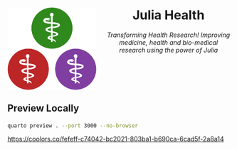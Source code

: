<div align="center">
  <img src="./assets/images/logo.png" alt="JuliaHealth Logo" width="200" align="left" style="margin-right: 20px"/>
  <h1>Julia Health</h1>
  <p><em> Transforming Health Research! Improving medicine, health and bio-medical research using the power of Julia</em></p>
</div>

<br clear="all"/>

## Preview Locally
```sh
quarto preview . --port 3000 --no-browser
```

https://coolors.co/fefeff-c74042-bc2021-803ba1-b690ca-6cad5f-2a8a14
